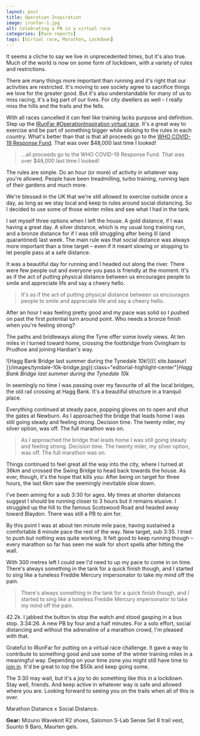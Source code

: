 ```yaml
---
layout: post
title: Operation Inspiration
image: irunfar-1.jpg
alt: Celebrating a PB in a virtual race
categories: [Race reports]
tags: [Virtual race, Marathon, Lockdown]
---
```


It seems a cliche to say we live in unprecedented times, but it's also true. Much of the world is now on some form of lockdown, with a variety of rules and restrictions. 

There are many things more important than running and it's right that our activities are restricted. It's moving to see society agree to sacrifice things we love for the greater good. But it's also understandable for many of us to miss racing, it's a big part of our lives. For city dwellers as well – I really miss the hills and the trails and the fells.

With all races cancelled it can feel like training lacks purpose and definition. Step up the [IRunFar #OperationInspiration virtual race](https://www.irunfar.com/2020/03/operation-inspiration-virtual-race.html). It's a great way to exercise and be part of something bigger while sticking to the rules in each country. What's better than that is that all proceeds go to the [WHO COVID-19 Response Fund](https://www.who.int/emergencies/diseases/novel-coronavirus-2019/donate). That was over $48,000 last time I looked!

>...all proceeds go to the WHO COVID-19 Response Fund. That was over $48,000 last time I looked!

The rules are simple. Do an hour (or more) of activity in whatever way you're allowed. People have been treadmilling, turbo training, running laps of their gardens and much more.

We're blessed in the UK that we're still allowed to exercise outside once a day, as long as we stay local and keep to rules around social distancing. So I decided to use some of those winter miles and see what I had in the tank.

I set myself three options when I left the house. A gold distance, if I was having a great day. A silver distance, which is my usual long training run, and a bronze distance for if I was still struggling after being ill (and quarantined) last week. The main rule was that social distance was always more important than a time target – even if it meant slowing or stopping to let people pass at a safe distance.

It was a beautiful day for running and I headed out along the river. There were few people out and everyone you pass is friendly at the moment. It's as if the act of putting physical distance between us encourages people to smile and appreciate life and say a cheery hello.

>It's as if the act of putting physical distance between us encourages people to smile and appreciate life and say a cheery hello.

After an hour I was feeling pretty good and my pace was solid so I pushed on past the first potential turn around point. Who needs a bronze finish when you're feeling strong? 

The paths and bridleways along the Tyne offer some lovely views. At ten miles in I turned toward home, crossing the footbridge from Ovingham to Prudhoe and joining Hardian's way. 

![Hagg Bank Bridge last summer during the Tynedale 10k!]({{ site.baseurl }}/images/tyndale-10k-bridge.jpg){:class="editorial-highlight-center"}*Hagg Bank Bridge last summer during the Tynedale 10k*

In seemingly no time I was passing over my favourite of all the local bridges, the old rail crossing at Hagg Bank. It's a beautiful structure in a tranquil place.

Everything continued at steady pace, popping gloves on to open and shut the gates at Newburn. As I approached the bridge that leads home I was still going steady and feeling strong. Decision time. The twenty miler, my silver option, was off. The full marathon was on.

>As I approached the bridge that leads home I was still going steady and feeling strong. Decision time. The twenty miler, my silver option, was off. The full marathon was on.

Things continued to feel great all the way into the city, where I turned at 36km and crossed the Swing Bridge to head back towards the house. As ever, though, it's the hope that kills you: After being on target for three hours, the last 6km saw the seemingly inevitable slow down.

I've been aiming for a sub 3:30 for ages. My times at shorter distances suggest I should be running closer to 3 hours but it remains elusive. I struggled up the hill to the famous Scotswood Road and headed away toward Blaydon. There was still a PB to aim for.

By this point I was at about ten minute mile pace, having sustained a comfortable 8 minute pace the rest of the way. New target, sub 3:35. I tried to push but nothing was quite working. It felt good to keep running though – every marathon so far has seen me walk for short spells after hitting the wall.

With 300 metres left I could see I'd need to up my pace to come in on time. There's always something in the tank for a quick finish though, and I started to sing like a tuneless Freddie Mercury impersonator to take my mind off the pain.

>There's always something in the tank for a quick finish though, and I started to sing like a tuneless Freddie Mercury impersonator to take my mind off the pain.

42.2k. I jabbed the button to stop the watch and stood gasping in a bus stop. 3:34:26. A new PB by four and a half minutes. For a solo effort, social distancing and without the adrenaline of a marathon crowd, I'm pleased with that.

Grateful to IRunFar for putting on a virtual race challenge. It gave a way to contribute to something good and use some of the winter training miles in a meaningful way. Depending on your time zone you might still have time to [join in](https://www.irunfar.com/store/product/operation-inspiration-virtual-race-entry/). It'd be great to top the $50k and keep going some. 

The 3:30 may wait, but it's a joy to do something like this in a lockdown. Stay well, friends. And keep active in whatever way is safe and allowed where you are. Looking forward to seeing you on the trails when all of this is over.

Marathon Distance x Social Distance.

**Gear:** Mizuno Waveknit R2 shoes, Salomon S-Lab Sense Set 8 trail vest, Suunto 9 Baro, Maurten gels.
